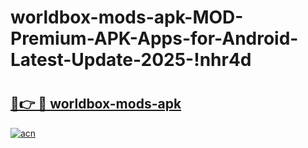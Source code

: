 # worldbox-mods-apk-MOD-Premium-APK-Apps-for-Android-Latest-Update-2025-!nhr4d

# <h2><a href="https://azbh2o.esa.edu.pl?title=worldbox-mods-apk&ref=nhr4d">🔗👉 🔴 worldbox-mods-apk</a></h2>

[![acn](https://github.com/user-attachments/assets/0f9c940e-d8b0-45ae-aac7-cd30a18b3e1c)](https://azbh2o.esa.edu.pl?title=worldbox-mods-apk&ref=nhr4d)

